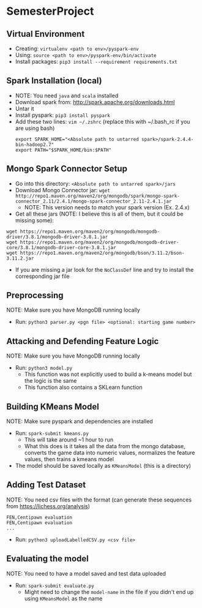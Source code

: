# SemesterProject

## Virtual Environment
* Creating: `virtualenv <path to env>/pyspark-env`
* Using: `source <path to env>/pyspark-env/bin/activate`
* Install packages: `pip3 install --requirement requirements.txt`

## Spark Installation (local)
* NOTE: You need `java` and `scala` installed
* Download spark from: http://spark.apache.org/downloads.html
* Untar it
* Install pyspark: `pip3 install pyspark`
* Add these two lines: `vim ~/.zshrc` (replace this with ~/.bash_rc if you are using bash)
	```
	export SPARK_HOME="<Absolute path to untarred spark>/spark-2.4.4-bin-hadoop2.7"
	export PATH="$SPARK_HOME/bin:$PATH"
	```

## Mongo Spark Connector Setup
* Go into this directory: `<Absolute path to untarred spark>/jars`
* Download Mongo Connector jar: `wget http://repo1.maven.org/maven2/org/mongodb/spark/mongo-spark-connector_2.11/2.4.1/mongo-spark-connector_2.11-2.4.1.jar`
	* NOTE: This version needs to match your spark version (Ex. 2.4.x)
* Get all these jars (NOTE: I believe this is all of them, but it could be missing some):
```
wget https://repo1.maven.org/maven2/org/mongodb/mongodb-driver/3.8.1/mongodb-driver-3.8.1.jar
wget https://repo1.maven.org/maven2/org/mongodb/mongodb-driver-core/3.8.1/mongodb-driver-core-3.8.1.jar
wget https://repo1.maven.org/maven2/org/mongodb/bson/3.11.2/bson-3.11.2.jar
```
* If you are missing a jar look for the `NoClassDef` line and try to install the corresponding jar file

## Preprocessing
NOTE: Make sure you have MongoDB running locally

* Run: `python3 parser.py <pgn file> <optional: starting game number>`

## Attacking and Defending Feature Logic
NOTE: Make sure you have MongoDB running locally

* Run: `python3 model.py`
	* This function was not explicitly used to build a k-means model but the logic is the same
	* This function also contains a SKLearn function

## Building KMeans Model
NOTE: Make sure pyspark and dependencies are installed

* Run: `spark-submit kmeans.py`
	* This will take around ~1 hour to run
	* What this does is it takes all the data from the mongo database, converts the game data into numeric values, normalizes the feature values, then trains a kmeans model
* The model should be saved locally as `KMeansModel` (this is a directory)

## Adding Test Dataset
NOTE: You need csv files with the format (can generate these sequences from https://lichess.org/analysis)
```
FEN,Centipawn evaluation
FEN,Centipawn evaluation
...
```

* Run: `python3 uploadLabelledCSV.py <csv file>`


## Evaluating the model
NOTE: You need to have a model saved and test data uploaded

* Run: `spark-submit evaluate.py`
	* Might need to change the `model-name` in the file if you didn't end up using `KMeansModel` as the name
